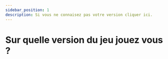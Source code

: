 ```yaml
---
sidebar_position: 1
description: Si vous ne connaisez pas votre version cliquer ici.
---
```


# Sur quelle version du jeu jouez vous ?